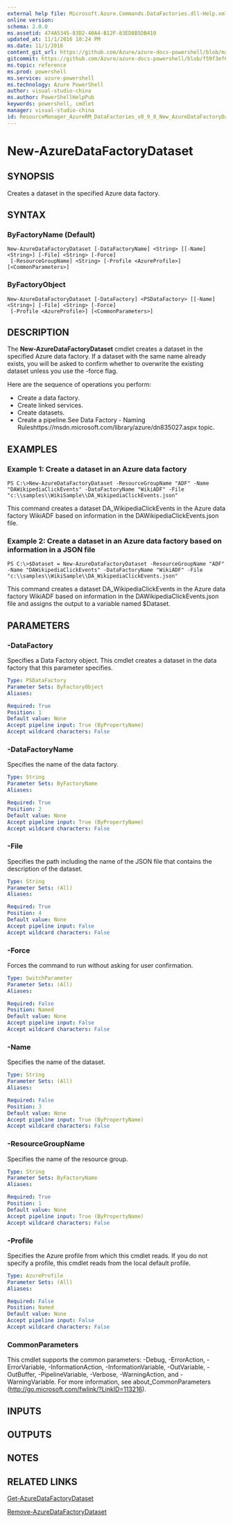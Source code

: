 ```yaml
---
external help file: Microsoft.Azure.Commands.DataFactories.dll-Help.xml
online version: 
schema: 2.0.0
ms.assetid: 474A5345-83D2-40A4-B12F-83ED8B5DB410
updated_at: 11/1/2016 10:24 PM
ms.date: 11/1/2016
content_git_url: https://github.com/Azure/azure-docs-powershell/blob/master/azureps-cmdlets-docs/ResourceManager/AzureRM.DataFactories/v0.9.8/New-AzureDataFactoryDataset.md
gitcommit: https://github.com/Azure/azure-docs-powershell/blob/f59f3ef60bc592383812213e69fd77ba950759ed/azureps-cmdlets-docs/ResourceManager/AzureRM.DataFactories/v0.9.8/New-AzureDataFactoryDataset.md
ms.topic: reference
ms.prod: powershell
ms.service: azure-powershell
ms.technology: Azure PowerShell
author: visual-studio-china
ms.author: PowerShellHelpPub
keywords: powershell, cmdlet
manager: visual-studio-china
id: ResourceManager_AzureRM_DataFactories_v0_9_8_New_AzureDataFactoryDataset_md
---
```


# New-AzureDataFactoryDataset

## SYNOPSIS
Creates a dataset in the specified Azure data factory.

## SYNTAX

### ByFactoryName (Default)
```
New-AzureDataFactoryDataset [-DataFactoryName] <String> [[-Name] <String>] [-File] <String> [-Force]
 [-ResourceGroupName] <String> [-Profile <AzureProfile>] [<CommonParameters>]
```

### ByFactoryObject
```
New-AzureDataFactoryDataset [-DataFactory] <PSDataFactory> [[-Name] <String>] [-File] <String> [-Force]
 [-Profile <AzureProfile>] [<CommonParameters>]
```

## DESCRIPTION
The **New-AzureDataFactoryDataset** cmdlet creates a dataset in the specified Azure data factory.
If a dataset with the same name already exists, you will be asked to confirm whether to overwrite the existing dataset unless you use the -force flag.

Here are the sequence of operations you perform: 

- Create a data factory. 
- Create linked services. 
- Create datasets. 
- Create a pipeline.See Data Factory - Naming Ruleshttps://msdn.microsoft.com/library/azure/dn835027.aspx topic.

## EXAMPLES

### Example 1: Create a dataset in an Azure data factory
```
PS C:\>New-AzureDataFactoryDataset -ResourceGroupName "ADF" -Name "DAWikipediaClickEvents" -DataFactoryName "WikiADF" -File "c:\\samples\\WikiSample\\DA_WikipediaClickEvents.json"
```

This command creates a dataset DA_WikipediaClickEvents in the Azure data factory WikiADF based on information in the DAWikipediaClickEvents.json file.

### Example 2: Create a dataset in an Azure data factory based on information in a JSON file
```
PS C:\>$Dataset = New-AzureDataFactoryDataset -ResourceGroupName "ADF" -Name "DAWikipediaClickEvents" -DataFactoryName "WikiADF" -File "c:\\samples\\WikiSample\\DA_WikipediaClickEvents.json"
```

This command creates a dataset DA_WikipediaClickEvents in the Azure data factory WikiADF based on information in the DAWikipediaClickEvents.json file and assigns the output to a variable named $Dataset.

## PARAMETERS

### -DataFactory
Specifies a Data Factory object.
This cmdlet creates a dataset in the data factory that this parameter specifies.

```yaml
Type: PSDataFactory
Parameter Sets: ByFactoryObject
Aliases: 

Required: True
Position: 1
Default value: None
Accept pipeline input: True (ByPropertyName)
Accept wildcard characters: False
```

### -DataFactoryName
Specifies the name of the data factory.

```yaml
Type: String
Parameter Sets: ByFactoryName
Aliases: 

Required: True
Position: 2
Default value: None
Accept pipeline input: True (ByPropertyName)
Accept wildcard characters: False
```

### -File
Specifies the path including the name of the JSON file that contains the description of the dataset.

```yaml
Type: String
Parameter Sets: (All)
Aliases: 

Required: True
Position: 4
Default value: None
Accept pipeline input: False
Accept wildcard characters: False
```

### -Force
Forces the command to run without asking for user confirmation.

```yaml
Type: SwitchParameter
Parameter Sets: (All)
Aliases: 

Required: False
Position: Named
Default value: None
Accept pipeline input: False
Accept wildcard characters: False
```

### -Name
Specifies the name of the dataset.

```yaml
Type: String
Parameter Sets: (All)
Aliases: 

Required: False
Position: 3
Default value: None
Accept pipeline input: True (ByPropertyName)
Accept wildcard characters: False
```

### -ResourceGroupName
Specifies the name of the resource group.

```yaml
Type: String
Parameter Sets: ByFactoryName
Aliases: 

Required: True
Position: 1
Default value: None
Accept pipeline input: True (ByPropertyName)
Accept wildcard characters: False
```

### -Profile
Specifies the Azure profile from which this cmdlet reads.
If you do not specify a profile, this cmdlet reads from the local default profile.

```yaml
Type: AzureProfile
Parameter Sets: (All)
Aliases: 

Required: False
Position: Named
Default value: None
Accept pipeline input: False
Accept wildcard characters: False
```

### CommonParameters
This cmdlet supports the common parameters: -Debug, -ErrorAction, -ErrorVariable, -InformationAction, -InformationVariable, -OutVariable, -OutBuffer, -PipelineVariable, -Verbose, -WarningAction, and -WarningVariable. For more information, see about_CommonParameters (http://go.microsoft.com/fwlink/?LinkID=113216).

## INPUTS

## OUTPUTS

## NOTES

## RELATED LINKS

[Get-AzureDataFactoryDataset](xref:ResourceManager/AzureRM.DataFactories/v0.9.8/Get-AzureDataFactoryDataset.md)

[Remove-AzureDataFactoryDataset](xref:ResourceManager/AzureRM.DataFactories/v0.9.8/Remove-AzureDataFactoryDataset.md)


